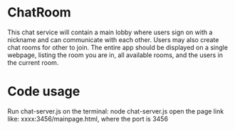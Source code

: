 # ChatRoom
This chat service will contain a main lobby where users sign on with a nickname and can communicate with each other. Users may also create chat rooms for other to join. The entire app should be displayed on a single webpage, listing the room you are in, all available rooms, and the users in the current room.
# Code usage
Run chat-server.js on the terminal: node chat-server.js
open the page link like: xxxx:3456/mainpage.html, where the port is 3456
